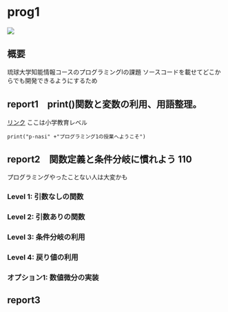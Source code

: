 # prog1
  <img src="https://img.shields.io/badge/-Python-F2C63C.svg?logo=python&style=for-the-badge">

## 概要
琉球大学知能情報コースのプログラミングⅠの課題
ソースコードを載せてどこからでも開発できるようにするため

## report1　print()関数と変数の利用、用語整理。
<a href = "https://ie.u-ryukyu.ac.jp/~tnal/2024/prog1/static/report/report1_print_variable_terms.html">リンク</a>
ここは小学教育レベル
```
print("p-nasi" +"プログラミング1の授業へようこそ")
```

## report2　関数定義と条件分岐に慣れよう 110
プログラミングやったことない人は大変かも
### Level 1: 引数なしの関数
### Level 2: 引数ありの関数
### Level 3: 条件分岐の利用
### Level 4: 戻り値の利用
### オプション1: 数値微分の実装

## report3
